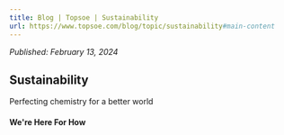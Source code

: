 ```yaml
---
title: Blog | Topsoe | Sustainability
url: https://www.topsoe.com/blog/topic/sustainability#main-content
---
```


*Published: February 13, 2024*

## Sustainability

Perfecting chemistry for a better world

#### We're Here For How